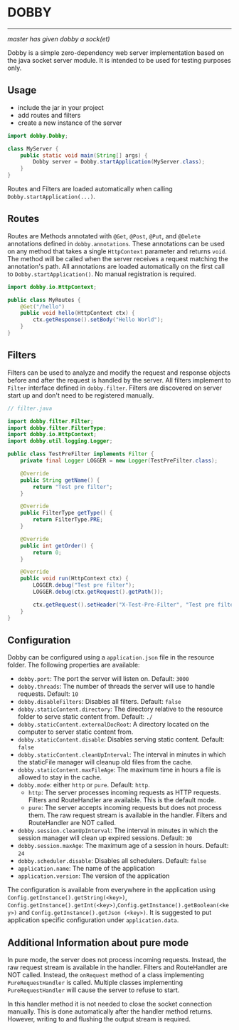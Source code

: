 # DOBBY

---
*master has given dobby a sock(et)*

Dobby is a simple zero-dependency web server implementation based on the java socket server module. It is intended
to be used for testing purposes only.

## Usage

- include the jar in your project
- add routes and filters
- create a new instance of the server

```java
import dobby.Dobby;

class MyServer {
    public static void main(String[] args) {
        Dobby server = Dobby.startApplication(MyServer.class);
    }
}
```

Routes and Filters are loaded automatically when calling `Dobby.startApplication(...)`.

## Routes

Routes are Methods annotated with `@Get`, `@Post`, `@Put`, and `@Delete` annotations defined in `dobby.annotations`.
These annotations can be used on any method that takes a single `HttpContext` parameter and returns `void`. The method
will be called
when the server receives a request matching the annotation's path. All annotations are loaded automatically on the
first call to `Dobby.startApplication()`. No manual registration is required.

```java
import dobby.io.HttpContext;

public class MyRoutes {
    @Get("/hello")
    public void hello(HttpContext ctx) {
        ctx.getResponse().setBody("Hello World");
    }
}
```

## Filters

Filters can be used to analyze and modify the request and response objects before and after the request is handled
by the server. All filters implement to `Filter` interface defined in `dobby.filter`. Filters are discovered on
server start up and don't need to be registered manually.

```java
// filter.java

import dobby.filter.Filter;
import dobby.filter.FilterType;
import dobby.io.HttpContext;
import dobby.util.logging.Logger;

public class TestPreFilter implements Filter {
    private final Logger LOGGER = new Logger(TestPreFilter.class);

    @Override
    public String getName() {
        return "Test pre filter";
    }

    @Override
    public FilterType getType() {
        return FilterType.PRE;
    }

    @Override
    public int getOrder() {
        return 0;
    }

    @Override
    public void run(HttpContext ctx) {
        LOGGER.debug("Test pre filter");
        LOGGER.debug(ctx.getRequest().getPath());

        ctx.getRequest().setHeader("X-Test-Pre-Filter", "Test pre filter");
    }
}

```

## Configuration

Dobby can be configured using a `application.json` file in the resource folder. The following properties are
available:

- `dobby.port`: The port the server will listen on. Default: `3000`
- `dobby.threads`: The number of threads the server will use to handle requests. Default: `10`
- `dobby.disableFilters`: Disables all filters. Default: `false`
- `dobby.staticContent.directory`: The directory relative to the resource folder to serve static content from. 
  Default: 
  `./`
- `dobby.staticContent.externalDocRoot`: A directory located on the computer to server static content from. 
- `dobby.staticContent.disable`: Disables serving static content. Default: `false`
- `dobby.staticContent.cleanUpInterval`: The interval in minutes in which the staticFile manager will cleanup old 
  files from the cache.
- `dobby.staticContent.maxFileAge`: The maximum time in hours a file is allowed to stay in the cache.
- `dobby.mode`: either `http` or `pure`. Default: `http`.
    - `http`: The server processes incoming requests as HTTP requests. Filters and RouteHandler are available. This is
      the default mode.
    - `pure`: The server accepts incoming requests but does not process them. The raw request stream is available in
      the handler. Filters and RouteHandler are NOT called.
- `dobby.session.cleanUpInterval`: The interval in minutes in which the session manager will clean up expired sessions.
  Default: `30`
- `dobby.session.maxAge`: The maximum age of a session in hours. Default: `24`
- `dobby.scheduler.disable`: Disables all schedulers. Default: `false`
- `application.name`: The name of the application
- `application.version`: The version of the application

The configuration is available from everywhere in the application using `Config.getInstance().getString(<key>)`,
`Config.getInstance().getInt(<key>)`,`Config.getInstance().getBoolean(<key>)` and `Config.getInstance().getJson
(<key>)`. It is suggested to put application specific configuration under `application.data`.

## Additional Information about pure mode

In pure mode, the server does not process incoming requests. Instead, the raw request stream is available in the
handler. Filters and RouteHandler are NOT called. Instead, the `onRequest` method of a class implementing
`PureRequestHandler` is called. Multiple classes implementing `PureRequestHandler` will cause the server to refuse
to start.

In this handler method it is not needed to close the socket connection manually. This is done automatically after
the handler method returns. However, writing to and flushing the output stream is required.
